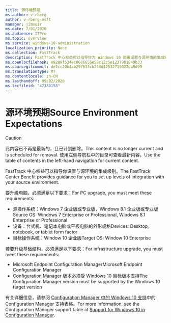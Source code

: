 ```yaml
---
title: 源环境预期
ms.author: v-rberg
author: v-rberg-msft
manager: jimmuir
ms.date: 7/01/2020
ms.audience: ITPro
ms.topic: overview
ms.service: windows-10-administration
localization_priority: None
ms.collection: FastTrack
description: FastTrack 中心权益可以指导你为 Windows 10 部署设置与源环境的集成级别。
ms.openlocfilehash: e9289f534ec0686655e58c12c5e12379b1849b33
ms.sourcegitcommit: de2cc20b4ab297633cb254d42532719022bb8d99
ms.translationtype: MT
ms.contentlocale: zh-CN
ms.lasthandoff: 09/02/2020
ms.locfileid: "47338158"
---
```

# <a name="source-environment-expectations"></a><span data-ttu-id="3dd64-103">源环境预期</span><span class="sxs-lookup"><span data-stu-id="3dd64-103">Source Environment Expectations</span></span>

> [!CAUTION]
> <span data-ttu-id="3dd64-104">此内容已不再是最新的，且已计划删除。</span><span class="sxs-lookup"><span data-stu-id="3dd64-104">This content is no longer current and is scheduled for removal.</span></span> <span data-ttu-id="3dd64-105">使用左侧导航栏中的目录可查看最新内容。</span><span class="sxs-lookup"><span data-stu-id="3dd64-105">Use the table of contents in the left-hand navigation for current content.</span></span>

<span data-ttu-id="3dd64-106">FastTrack 中心权益可以指导你设置与源环境的集成级别。</span><span class="sxs-lookup"><span data-stu-id="3dd64-106">The FastTrack Center Benefit provides guidance for you to set up levels of integration with your source environment.</span></span>
  
<span data-ttu-id="3dd64-107">要升级电脑，必须满足以下要求：</span><span class="sxs-lookup"><span data-stu-id="3dd64-107">For PC upgrade, you must meet these requirements:</span></span>

- <span data-ttu-id="3dd64-108">源操作系统：Windows 7 企业版或专业版，Windows 8.1 企业版或专业版</span><span class="sxs-lookup"><span data-stu-id="3dd64-108">Source OS: Windows 7 Enterprise or Professional, Windows 8.1 Enterprise or Professional</span></span>
- <span data-ttu-id="3dd64-109">设备：台式机、笔记本电脑或平板电脑的外形规格</span><span class="sxs-lookup"><span data-stu-id="3dd64-109">Devices: Desktop, notebook, or tablet form factor</span></span>
- <span data-ttu-id="3dd64-110">目标操作系统：Window 10 企业版</span><span class="sxs-lookup"><span data-stu-id="3dd64-110">Target OS: Window 10 Enterprise</span></span>

<span data-ttu-id="3dd64-111">若要升级基础结构，必须满足以下要求：</span><span class="sxs-lookup"><span data-stu-id="3dd64-111">For infrastructure upgrade, you must meet these requirements:</span></span>   

- <span data-ttu-id="3dd64-112">Microsoft Endpoint Configuration Manager</span><span class="sxs-lookup"><span data-stu-id="3dd64-112">Microsoft Endpoint Configuration Manager</span></span>  
- <span data-ttu-id="3dd64-113">Configuration Manager 版本必须受 Windows 10 目标版本支持</span><span class="sxs-lookup"><span data-stu-id="3dd64-113">The Configuration Manager version must be supported by the Windows 10 target version</span></span>

<span data-ttu-id="3dd64-114">有关详细信息，请参阅 [Configuration Manager 中的 Windows 10 支持](https://docs.microsoft.com/sccm/core/plan-design/configs/support-for-windows-10)中的 Configuration Manager 支持表格。</span><span class="sxs-lookup"><span data-stu-id="3dd64-114">For more information, see the Configuration Manager support table at [Support for Windows 10 in Configuration Manager](https://docs.microsoft.com/sccm/core/plan-design/configs/support-for-windows-10).</span></span>
  